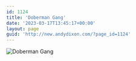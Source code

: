 ```yaml
---
id: 1124
title: 'Doberman Gang'
date: '2023-03-17T13:45:17+00:00'
layout: page
guid: 'http://new.andydixon.com/?page_id=1124'
---
```


![Doberman Gang](https://i0.wp.com/assets.g8x2.ldn.idrivee2-23.com/posters/Doberman%20Gang%2001.jpg?w=1200&ssl=1 "Doberman Gang")